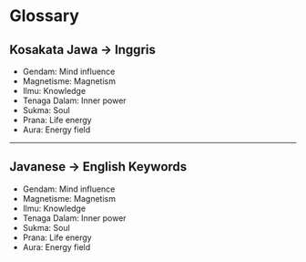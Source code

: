 # Glossary

## Kosakata Jawa → Inggris
- Gendam: Mind influence
- Magnetisme: Magnetism
- Ilmu: Knowledge
- Tenaga Dalam: Inner power
- Sukma: Soul
- Prana: Life energy
- Aura: Energy field

---

## Javanese → English Keywords
- Gendam: Mind influence
- Magnetisme: Magnetism
- Ilmu: Knowledge
- Tenaga Dalam: Inner power
- Sukma: Soul
- Prana: Life energy
- Aura: Energy field
